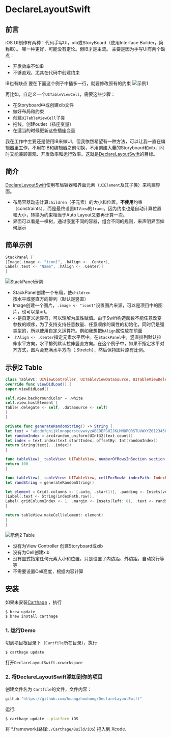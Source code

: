 # DeclareLayoutSwift
## 前言
iOS UI制作有两种：代码手写UI，xib或StoryBoard（使用Interface Builder，简称IB）。
哪一种更好，可能没有定论。但IB才是主流。
主要是因为手写UI有两个缺点：
- 开发效率不如IB
- 不够直观，尤其在代码中创建约束

IB也有缺点
要在下面这个例子中插多一行，就要修改原有的约束
![示例1](https://upload-images.jianshu.io/upload_images/6719795-3f013514ff623b6a.png?imageMogr2/auto-orient/strip%7CimageView2/2/w/1240)

再比如，自定义一个`UITableViewCell`，需要这些步骤：
- 在Storyboard中或创建xib文件
- 做好布局和约束
- 创建`UITableViewCell`子类
- 拖线，创建outlet（插座变量）
- 在适当的时候更新这些插座变量

我在工作中主要还是使用IB来做UI，但我依然希望有一种方法，可以让我一直在编辑器里工作，不用在IB和编辑器之前切换，不用创建大量的Storyboard和xib，同时又能兼顾直观、开发效率和运行效率。这就是[DeclareLayoutSwift](https://github.com/huangzhouhong/DeclareLayoutSwift)的目标。

## 简介
[DeclareLayoutSwift](https://github.com/huangzhouhong/DeclareLayoutSwift)使用布局容器和界面元素（`UIElement`及其子类）来构建界面。
- 布局容器动态计算`children`（子元素）的大小和位置。**不使用**约束（constraints），而是最终设置`UIView`的`frame`。因为约束也是自动计算位置和大小，转换为约束相当于Auto Layout又要再计算一次。
- 界面可以看是一棵树，通过嵌套不同的容器，组合不同的规则，来声明界面如何展示
## 简单示例
```swift
StackPanel {
[Image(.image <- "icon1", .hAlign <- .Center),
Label(.text <- "Name", .hAlign <- .Center)]
}
```

![StackPanel示例](https://upload-images.jianshu.io/upload_images/6719795-4b514d8d025d2be2.png?imageMogr2/auto-orient/strip%7CimageView2/2/w/1240)


- StackPanel创建一个布局，使`children`按水平或竖直方向排列（默认是竖直）
- Image创建一个图片，`.image <- "icon1"`设置图片来源，可以是项目中的图片，也可以是url。
- `<-`是自定义运算符，可以理解为属性赋值。由于Swift构造函数不能任意改变参数的顺序，为了支持支持任意数量、任意顺序的属性的初始化，同时仍是强类型的，所以使用自定义运算符。例如我想把`hAlign`属性放在前面
- `.hAlign <- .Center`指定元素水平居中。在`StackPanel`中，竖直排列默认拉伸水平方向，水平排列默认拉伸竖直方向。在这个例子中，如果不指定水平对齐方式，图片会充满水平方向（.Stretch），然后保持图片原有比例。

## 示例2 Table
```swift
class TableVC: UIViewController, UITableViewDataSource, UITableViewDelegate {
override func viewDidLoad() {
super.viewDidLoad()

self.view.backgroundColor = .white
self.view.hostElement {
Table(.delegate <- self, .dataSource <- self)
}
}

private func generateRandomString() -> String {
let text = "abcdefghijklmnopqrstuvwxyzABCDEFGHIJKLMNOPQRSTUVWXYZ0123456789"
let randomIndex = arc4random_uniform(UInt32(text.count))
let index = text.index(text.startIndex, offsetBy: Int(randomIndex))
return String(text[...index])
}

func tableView(_ tableView: UITableView, numberOfRowsInSection section: Int) -> Int {
return 100
}

func tableView(_ tableView: UITableView, cellForRowAt indexPath: IndexPath) -> UITableViewCell {
let randString = generateRandomString()

let element = Grid(.columns <- [.auto, .star(1)], .padding <- Insets(vertical: 8, horizontal: 20)) {
[Label(.text <- String(indexPath.row)),
Label(.gridColumnIndex <- 1, .margin <- Insets(left: 8), .text <- randString, .numberOfLines <- 0)]
}

return tableView.makeCell(element: element)
}
}
```

![示例2 Table](https://upload-images.jianshu.io/upload_images/6719795-de525fba8bb8eff3.png?imageMogr2/auto-orient/strip%7CimageView2/2/w/1240)

- 没有为View Controller 创建Storyboard或xib
- 没有为Cell创建xib
- 没有显式指定任何元素大小和位置，只是设置了内边距、外边距，自动换行等等
- 不需要设置Cell高度，根据内容计算

## 安装
如果未安装[Carthage](https://github.com/Carthage/Carthage) ，执行
```bash
$ brew update
$ brew install carthage
```
### 1. 运行Demo
切到项目根目录下（`Cartfile`所在目录），执行
```bash
$ carthage update
```
打开`DeclareLayoutSwift.xcworkspace`

### 2. 将DeclareLayoutSwift添加到你的项目
创建文件名为 `Cartfile`的文件，文件内容：
```bash
github "https://github.com/huangzhouhong/DeclareLayoutSwift"
```
运行:
```bash
$ carthage update --platform iOS
```
将 *.framework(路径:`./Carthage/Build/iOS`) 拖入到 Xcode.
